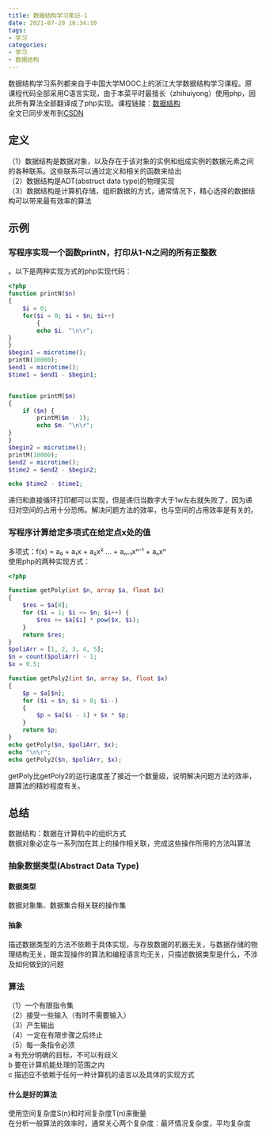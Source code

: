 ```yaml
---
title: 数据结构学习笔记-1
date: 2021-07-20 16:34:10
tags: 
- 学习
categories: 
- 学习
- 数据结构
---
```

数据结构学习系列都来自于中国大学MOOC上的浙江大学数据结构学习课程。原课程代码全部采用C语言实现，由于本菜平时最擅长（zhihuiyong）使用php，因此所有算法全部翻译成了php实现。课程链接：[数据结构](https://www.icourse163.org/learn/ZJU-93001?tid=1464647442#/learn/announce)    
全文已同步发布到[CSDN](https://blog.csdn.net/qq_28391061/article/details/118090942)
## 定义
（1）数据结构是数据对象，以及存在于该对象的实例和组成实例的数据元素之间的各种联系。这些联系可以通过定义和相关的函数来给出    
（2）数据结构是ADT(abstruct data type)的物理实现    
（3）数据结构是计算机存储，组织数据的方式，通常情况下，精心选择的数据结构可以带来最有效率的算法
## 示例
### 写程序实现一个函数printN，打印从1-N之间的所有正整数
。以下是两种实现方式的php实现代码：
```php
<?php
function printN($n)
{
    $i = 0;
    for($i = 0; $i < $n; $i++)
        {
        echo $i. "\n\r";
}
}
$begin1 = microtime();
printN(10000);
$end1 = microtime();
$time1 = $end1 - $begin1;


function printM($m)
{
    if ($m) {
        printM($m - 1);
        echo $m. "\n\r";
}
}
$begin2 = microtime();
printM(10000);
$end2 = microtime();
$time2 = $end2 - $begin2;

echo $time2 - $time1;
```
递归和直接循环打印都可以实现，但是递归当数字大于1w左右就失败了，因为递归对空间的占用十分恐怖。解决问题方法的效率，也与空间的占用效率是有关的。
### 写程序计算给定多项式在给定点x处的值
多项式：f(x) = a₀ + a₁x + a₂x² ... + aₙ₋₁xⁿ⁻¹ + aₙxⁿ    
使用php的两种实现方式：
```php
<?php

function getPoly(int $n, array $a, float $x)
{
    $res = $a[0];
    for ($i = 1; $i <= $n; $i++) {
        $res += $a[$i] * pow($x, $i);
    }
    return $res;
}
$poliArr = [1, 2, 3, 4, 5];
$n = count($poliArr) - 1;
$x = 0.5;

function getPoly2(int $n, array $a, float $x)
{
    $p = $a[$n];
    for ($i = $n; $i > 0; $i--)
    {
        $p = $a[$i - 1] + $x * $p;
    }
    return $p;
}
echo getPoly($n, $poliArr, $x);
echo "\n\r";
echo getPoly2($n, $poliArr, $x);
```
getPoly比getPoly2的运行速度差了接近一个数量级，说明解决问题方法的效率，跟算法的精妙程度有关。
## 总结
数据结构：数据在计算机中的组织方式    
数据对象必定与一系列加在其上的操作相关联，完成这些操作所用的方法叫算法    
### 抽象数据类型(Abstract Data Type)
#### 数据类型
数据对象集、数据集合相关联的操作集
#### 抽象
描述数据类型的方法不依赖于具体实现，与存放数据的机器无关，与数据存储的物理结构无关，跟实现操作的算法和编程语言均无关，只描述数据类型是什么，不涉及如何做到的问题
### 算法
（1）一个有限指令集    
（2）接受一些输入（有时不需要输入）    
（3）产生输出    
（4）一定在有限步骤之后终止    
（5）每一条指令必须    
a 有充分明确的目标，不可以有歧义     
b 要在计算机能处理的范围之内      
c 描述应不依赖于任何一种计算机的语言以及具体的实现方式
#### 什么是好的算法
使用空间复杂度S(n)和时间复杂度T(n)来衡量     
在分析一般算法的效率时，通常关心两个复杂度：最坏情况复杂度，平均复杂度

